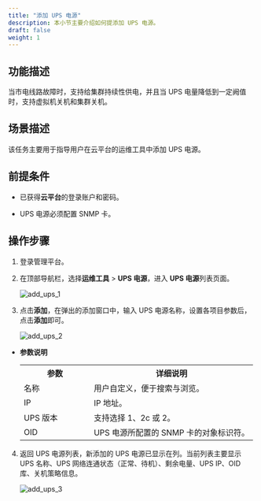 ```yaml
---
title: "添加 UPS 电源"
description: 本小节主要介绍如何提添加 UPS 电源。
draft: false
weight: 1
---
```


## 功能描述

当市电线路故障时，支持给集群持续性供电，并且当 UPS 电量降低到一定阙值时，支持虚拟机关机和集群关机。

## 场景描述

该任务主要用于指导用户在云平台的运维工具中添加 UPS 电源。

## 前提条件

- 已获得**云平台**的登录账户和密码。

- UPS 电源必须配置 SNMP 卡。

## 操作步骤

1. 登录管理平台。

2. 在顶部导航栏，选择**运维工具** > **UPS 电源**，进入 **UPS 电源**列表页面。

   ![add_ups_1](../../_images/add_ups_1.png)

3. 点击**添加**，在弹出的添加窗口中，输入 UPS 电源名称，设置各项目参数后，点击**添加**即可。

   ![add_ups_2](../../_images/add_ups_2.png)

- **参数说明**

   <table>
   <tr>
   <th style="width:30%">参数</th>
   <th style="width:70%">详细说明</th>
   </tr>
   <tr>
    <td> 名称</td>
    <td> 用户自定义，便于搜索与浏览。</td>
   </tr>
   <tr>
    <td>IP </td>
    <td>IP 地址。</td>
   </tr>
   <tr>
    <td> UPS 版本</td>
    <td>支持选择 1、2c 或 2。</td>
   </tr>
   <tr>
    <td>OID</td>
    <td> UPS 电源所配置的 SNMP 卡的对象标识符。</td>
   </tr>
   </table>

4. 返回 UPS 电源列表，新添加的 UPS 电源已显示在列。当前列表主要显示 UPS 名称、UPS 网络连通状态（正常、待机）、剩余电量、UPS IP、OID 库、关机策略信息。

   ![add_ups_3](../../_images/add_ups_3.png)



